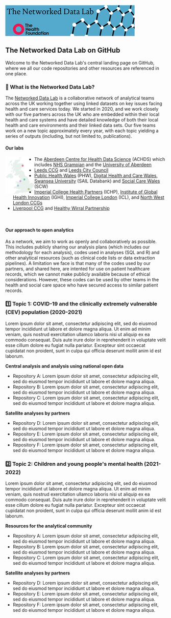 <img src="ndlbanner.png" width="405" height="96">

## The Networked Data Lab on GitHub

Welcome to the Networked Data Lab's central landing page on GitHub, where we all our code repositories and other resources are referenced in one place.

### :link: What is the Networked Data Lab?

The [Networked Data Lab](https://www.health.org.uk/funding-and-partnerships/our-partnerships/the-networked-data-lab) is a collaborative network of analytical teams across the UK working together using linked datasets on key issues facing health and care services today. We started in 2020, and we work closely with our five partners across the UK who are embedded within their local health and care systems and have detailed knowledge of both their local health and care environments and their linked data sets. Our five teams work on a new topic approximately every year, with each topic yielding a series of outputs (including, but not limited to, publications).

#### Our labs

<img src="partners-map.png" width="18%" height="18%" align="left"/>
<ul>
  <li>The <a href="https://www.abdn.ac.uk/achds/">Aberdeen Centre for Health Data Science</a> (ACHDS) which includes <a href="https://www.nhsgrampian.org/">NHS Grampian</a>
 and the <a href="https://www.aberdeen-isc.ac.uk/">University of Aberdeen</a></li>
  <li><a href="https://www.leedsccg.nhs.uk/">Leeds CCG</a> and <a href="https://www.leeds.gov.uk/">Leeds City Council</a></li>
  <li><a href="https://phw.nhs.wales/">Public Health Wales</a> (PHW), <a href="https://dhcw.nhs.wales/">Digital Health and Care Wales</a>, <a href="https://saildatabank.com/">Swansea University</a> (SAIL Databank) and <a href="https://socialcare.wales/">Social Care Wales</a> (SCW)</li>
  <li><a href="https://imperialcollegehealthpartners.com/">Imperial College Health Partners</a> (ICHP), <a href="https://www.imperial.ac.uk/global-health-innovation/">Institute of Global Health Innovation</a> (IGHI), <a href="https://www.imperial.ac.uk/">Imperial College London</a> (ICL), and <a href="https://www.nwlondonics.nhs.uk/">North West London CCGs</a></li>
  <li><a href="https://www.liverpoolccg.nhs.uk/">Liverpool CCG</a> and <a href="https://www.wirralccg.nhs.uk/healthy-wirral/">Healthy Wirral Partnership</a></li>
</ul>
<br clear="left"/> 

#### Our approach to open analytics

As a network, we aim to work as openly and collaboratively as possible. This includes publicly sharing our analysis plans (which includes our methodology for each analysis), codes used in analyses (SQL and R) and other analytical resources (such as clinical code lists or data extraction pipelines). A limitation we face is that many of the codes used by our partners, and shared here, are intented for use on patient healthcare records, which we cannot make publicly available because of ethical considerations. However, these codes can be used by other teams in the health and social care space who have secured access to similar patient records.

### :one: Topic 1: COVID-19 and the clinically extremely vulnerable (CEV) population (2020-2021)

Lorem ipsum dolor sit amet, consectetur adipiscing elit, sed do eiusmod tempor incididunt ut labore et dolore magna aliqua. Ut enim ad minim veniam, quis nostrud exercitation ullamco laboris nisi ut aliquip ex ea commodo consequat. Duis aute irure dolor in reprehenderit in voluptate velit esse cillum dolore eu fugiat nulla pariatur. Excepteur sint occaecat cupidatat non proident, sunt in culpa qui officia deserunt mollit anim id est laborum.

**Central analysis and analysis using national open data**

- Repository A: Lorem ipsum dolor sit amet, consectetur adipiscing elit, sed do eiusmod tempor incididunt ut labore et dolore magna aliqua.
- Repository B: Lorem ipsum dolor sit amet, consectetur adipiscing elit, sed do eiusmod tempor incididunt ut labore et dolore magna aliqua.
- Repository C: Lorem ipsum dolor sit amet, consectetur adipiscing elit, sed do eiusmod tempor incididunt ut labore et dolore magna aliqua.

**Satellite analyses by partners**

- Repository D: Lorem ipsum dolor sit amet, consectetur adipiscing elit, sed do eiusmod tempor incididunt ut labore et dolore magna aliqua.
- Repository E: Lorem ipsum dolor sit amet, consectetur adipiscing elit, sed do eiusmod tempor incididunt ut labore et dolore magna aliqua.
- Repository F: Lorem ipsum dolor sit amet, consectetur adipiscing elit, sed do eiusmod tempor incididunt ut labore et dolore magna aliqua.

### :two: Topic 2: Children and young people's mental health (2021-2022)

Lorem ipsum dolor sit amet, consectetur adipiscing elit, sed do eiusmod tempor incididunt ut labore et dolore magna aliqua. Ut enim ad minim veniam, quis nostrud exercitation ullamco laboris nisi ut aliquip ex ea commodo consequat. Duis aute irure dolor in reprehenderit in voluptate velit esse cillum dolore eu fugiat nulla pariatur. Excepteur sint occaecat cupidatat non proident, sunt in culpa qui officia deserunt mollit anim id est laborum.

**Resources for the analytical community**

- Repository A: Lorem ipsum dolor sit amet, consectetur adipiscing elit, sed do eiusmod tempor incididunt ut labore et dolore magna aliqua.
- Repository B: Lorem ipsum dolor sit amet, consectetur adipiscing elit, sed do eiusmod tempor incididunt ut labore et dolore magna aliqua.
- Repository C: Lorem ipsum dolor sit amet, consectetur adipiscing elit, sed do eiusmod tempor incididunt ut labore et dolore magna aliqua.

**Satellite analyses by partners**

- Repository D: Lorem ipsum dolor sit amet, consectetur adipiscing elit, sed do eiusmod tempor incididunt ut labore et dolore magna aliqua.
- Repository E: Lorem ipsum dolor sit amet, consectetur adipiscing elit, sed do eiusmod tempor incididunt ut labore et dolore magna aliqua.
- Repository F: Lorem ipsum dolor sit amet, consectetur adipiscing elit, sed do eiusmod tempor incididunt ut labore et dolore magna aliqua.
